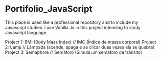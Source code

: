 # Portifolio_JavaScript
This place is used like a professional repository and to include my Javascript studies.
I use Vanilla Js in this project intending to study Javascript language.

Project 1: BMI (Body Mass Index) // IMC (Índice de massa corporal)
Project 2: Lamp // Lâmpada (acende, apaga e se clicar duas vezes ela se quebra)
Project 3: Semaphore // Semáforo (Simula um semáforo de trânsito)
